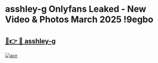 # asshley-g Onlyfans Leaked - New Video & Photos March 2025 !9egbo

# <h2><a href="https://rd0xcq.iuczelnia.edu.pl?title=asshley-g&ref=9egbo">🔗👉 🔴 asshley-g</a></h2>

[![acn](https://github.com/user-attachments/assets/0f9c940e-d8b0-45ae-aac7-cd30a18b3e1c)](https://rd0xcq.iuczelnia.edu.pl?title=asshley-g&ref=9egbo)

